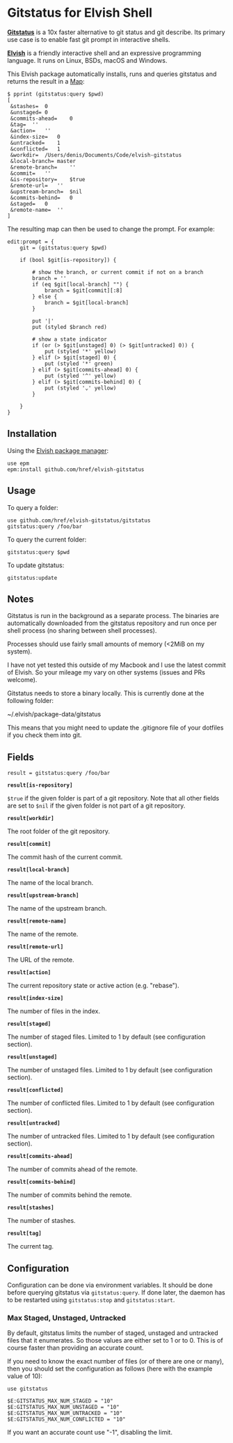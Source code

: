 # Gitstatus for Elvish Shell

**[Gitstatus](https://github.com/romkatv/gitstatus)** is a 10x faster
alternative to git status and git describe. Its primary use case is to enable
fast git prompt in interactive shells.

**[Elvish](https://elv.sh)** is a friendly interactive shell and an expressive
programming language. It runs on Linux, BSDs, macOS and Windows.

This Elvish package automatically installs, runs and queries gitstatus and
returns the result in a [Map](https://elv.sh/ref/language.html#map):

```shell
$ pprint (gitstatus:query $pwd)
[
 &stashes=  0
 &unstaged= 0
 &commits-ahead=    0
 &tag=  ''
 &action=   ''
 &index-size=   0
 &untracked=    1
 &conflicted=   1
 &workdir=  /Users/denis/Documents/Code/elvish-gitstatus
 &local-branch= master
 &remote-branch=    ''
 &commit=   ''
 &is-repository=    $true
 &remote-url=   ''
 &upstream-branch=  $nil
 &commits-behind=   0
 &staged=   0
 &remote-name=  ''
]
```

The resulting map can then be used to change the prompt. For example:

```shell
edit:prompt = {
    git = (gitstatus:query $pwd)

    if (bool $git[is-repository]) {

        # show the branch, or current commit if not on a branch
        branch = ''
        if (eq $git[local-branch] "") {
            branch = $git[commit][:8]
        } else {
            branch = $git[local-branch]
        }

        put '|'
        put (styled $branch red)

        # show a state indicator
        if (or (> $git[unstaged] 0) (> $git[untracked] 0)) {
            put (styled '*' yellow)
        } elif (> $git[staged] 0) {
            put (styled '*' green)
        } elif (> $git[commits-ahead] 0) {
            put (styled '^' yellow)
        } elif (> $git[commits-behind] 0) {
            put (styled '⌄' yellow)
        }

    }
}
```

## Installation

Using the [Elvish package manager](https://elv.sh/ref/epm.html):

```shell
use epm
epm:install github.com/href/elvish-gitstatus
```

## Usage

To query a folder:

```shell
use github.com/href/elvish-gitstatus/gitstatus
gitstatus:query /foo/bar
```

To query the current folder:

```shell
gitstatus:query $pwd
```

To update gitstatus:

```shell
gitstatus:update
```

## Notes

Gitstatus is run in the background as a separate process. The binaries are
automatically downloaded from the gitstatus repository and run once per shell
process (no sharing between shell processes).

Processes should use fairly small amounts of memory (<2MiB on my system).

I have not yet tested this outside of my Macbook and I use the latest commit
of Elvish. So your mileage my vary on other systems (issues and PRs welcome).

Gitstatus needs to store a binary locally. This is currently done at the
following folder:

~/.elvish/package-data/gitstatus

This means that you might need to update the .gitignore file of your dotfiles
if you check them into git.

## Fields

```
result = gitstatus:query /foo/bar
```

**`result[is-repository]`**

`$true` if the given folder is part of a git repository. Note that all other
fields are set to `$nil` if the given folder is not part of a git repository.

**`result[workdir]`**

The root folder of the git repository.

**`result[commit]`**

The commit hash of the current commit.

**`result[local-branch]`**

The name of the local branch.

**`result[upstream-branch]`**

The name of the upstream branch.

**`result[remote-name]`**

The name of the remote.

**`result[remote-url]`**

The URL of the remote.

**`result[action]`**

The current repository state or active action (e.g. "rebase").

**`result[index-size]`**

The number of files in the index.

**`result[staged]`**

The number of staged files.
Limited to 1 by default (see configuration section).

**`result[unstaged]`**

The number of unstaged files.
Limited to 1 by default (see configuration section).

**`result[conflicted]`**

The number of conflicted files.
Limited to 1 by default (see configuration section).

**`result[untracked]`**

The number of untracked files.
Limited to 1 by default (see configuration section).

**`result[commits-ahead]`**

The number of commits ahead of the remote.

**`result[commits-behind]`**

The number of commits behind the remote.

**`result[stashes]`**

The number of stashes.

**`result[tag]`**

The current tag.

## Configuration

Configuration can be done via environment variables. It should be done before
querying gitstatus via `gitstatus:query`. If done later, the daemon has to
be restarted using `gitstatus:stop` and `gitstatus:start`.

### Max Staged, Unstaged, Untracked

By default, gitstatus limits the number of staged, unstaged and untracked files
that it enumerates. So those values are either set to 1 or to 0. This is of
course faster than providing an accurate count.

If you need to know the exact number of files (or of there are one or many),
then you should set the configuration as follows (here with the example value
of 10):

```
use gitstatus

$E:GITSTATUS_MAX_NUM_STAGED = "10"
$E:GITSTATUS_MAX_NUM_UNSTAGED = "10"
$E:GITSTATUS_MAX_NUM_UNTRACKED = "10"
$E:GITSTATUS_MAX_NUM_CONFLICTED = "10"
```

If you want an accurate count use "-1", disabling the limit.
